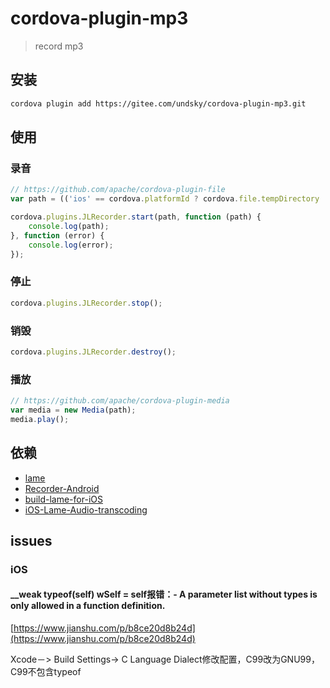 # cordova-plugin-mp3

> record mp3

## 安装

``` bash
cordova plugin add https://gitee.com/undsky/cordova-plugin-mp3.git
```

## 使用

### 录音

``` javascript
// https://github.com/apache/cordova-plugin-file
var path = (('ios' == cordova.platformId ? cordova.file.tempDirectory : cordova.file.externalCacheDirectory) + ('' + new Date().getTime() + Math.random().toFixed(7) * 10000000) + '.mp3').replace(/^file:\/\//, '');

cordova.plugins.JLRecorder.start(path, function (path) {
    console.log(path);
}, function (error) {
    console.log(error);
});
```

### 停止

``` javascript
cordova.plugins.JLRecorder.stop();
```

### 销毁

``` javascript
cordova.plugins.JLRecorder.destroy();
```

### 播放

``` javascript
// https://github.com/apache/cordova-plugin-media
var media = new Media(path);
media.play();
```

## 依赖

+ [lame](http://lame.sourceforge.net/)
+ [Recorder-Android](https://github.com/lijunzz/Recorder-Android)
+ [build-lame-for-iOS](https://github.com/Superbil/build-lame-for-iOS)
+ [iOS-Lame-Audio-transcoding](https://github.com/CivelXu/iOS-Lame-Audio-transcoding)

## issues

### iOS

#### __weak typeof(self) wSelf = self报错：- A parameter list without types is only allowed in a function definition.

[https://www.jianshu.com/p/b8ce20d8b24d](https://www.jianshu.com/p/b8ce20d8b24d)

Xcode－> Build Settings-> C Language Dialect修改配置，C99改为GNU99，C99不包含typeof